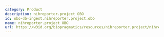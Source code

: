 ```yaml
---
category: Product
description: nihreporter.project OBO
id: obo-db-ingest.nihreporter.project.obo
name: nihreporter.project OBO
url: https://w3id.org/biopragmatics/resources/nihreporter.project/nihreporter.project.obo
---
```

